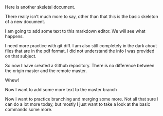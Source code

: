 Here is another skeletal document.

There really isn't much more to say, other than that this is the basic skeleton of a new document.

I am going to add some text to this markdown editor. We will see what happens.

I need more practice with git diff. I am also still completely in the dark about files that are in the pdf format. I did not understand the info I was provided on that subject.

So now I have created a Github repository. There is no difference between the origin master and the remote master.

Whew!

Now I want to add some more text to the master branch

Now I want to practice branching and merging some more. Not all that sure I can do a lot more today, but mostly I just want to take a look at the basic commands some more.
